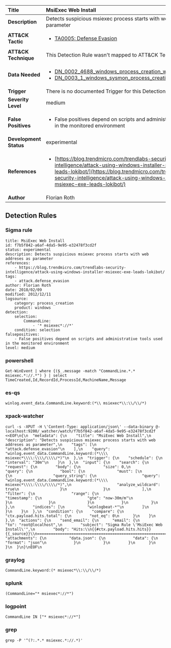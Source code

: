 | Title                    | MsiExec Web Install       |
|:-------------------------|:------------------|
| **Description**          | Detects suspicious msiexec process starts with web addreses as parameter |
| **ATT&amp;CK Tactic**    |  <ul><li>[TA0005: Defense Evasion](https://attack.mitre.org/tactics/TA0005)</li></ul>  |
| **ATT&amp;CK Technique** |  This Detection Rule wasn't mapped to ATT&amp;CK Technique yet  |
| **Data Needed**          | <ul><li>[DN_0002_4688_windows_process_creation_with_commandline](../Data_Needed/DN_0002_4688_windows_process_creation_with_commandline.md)</li><li>[DN_0003_1_windows_sysmon_process_creation](../Data_Needed/DN_0003_1_windows_sysmon_process_creation.md)</li></ul>  |
| **Trigger**              |  There is no documented Trigger for this Detection Rule yet  |
| **Severity Level**       | medium |
| **False Positives**      | <ul><li>False positives depend on scripts and administrative tools used in the monitored environment</li></ul>  |
| **Development Status**   | experimental |
| **References**           | <ul><li>[https://blog.trendmicro.com/trendlabs-security-intelligence/attack-using-windows-installer-msiexec-exe-leads-lokibot/](https://blog.trendmicro.com/trendlabs-security-intelligence/attack-using-windows-installer-msiexec-exe-leads-lokibot/)</li></ul>  |
| **Author**               | Florian Roth |


## Detection Rules

### Sigma rule

```
title: MsiExec Web Install
id: f7b5f842-a6af-4da5-9e95-e32478f3cd2f
status: experimental
description: Detects suspicious msiexec process starts with web addreses as parameter
references:
    - https://blog.trendmicro.com/trendlabs-security-intelligence/attack-using-windows-installer-msiexec-exe-leads-lokibot/
tags:
    - attack.defense_evasion
author: Florian Roth
date: 2018/02/09
modified: 2012/12/11
logsource:
    category: process_creation
    product: windows
detection:
    selection:
        CommandLine:
            - '* msiexec*://*'
    condition: selection
falsepositives:
    - False positives depend on scripts and administrative tools used in the monitored environment
level: medium

```





### powershell
    
```
Get-WinEvent | where {($_.message -match "CommandLine.*.* msiexec.*://.*") } | select TimeCreated,Id,RecordId,ProcessId,MachineName,Message
```


### es-qs
    
```
winlog.event_data.CommandLine.keyword:(*\\ msiexec*\\:\\/\\/*)
```


### xpack-watcher
    
```
curl -s -XPUT -H \'Content-Type: application/json\' --data-binary @- localhost:9200/_watcher/watch/f7b5f842-a6af-4da5-9e95-e32478f3cd2f <<EOF\n{\n  "metadata": {\n    "title": "MsiExec Web Install",\n    "description": "Detects suspicious msiexec process starts with web addreses as parameter",\n    "tags": [\n      "attack.defense_evasion"\n    ],\n    "query": "winlog.event_data.CommandLine.keyword:(*\\\\ msiexec*\\\\:\\\\/\\\\/*)"\n  },\n  "trigger": {\n    "schedule": {\n      "interval": "30m"\n    }\n  },\n  "input": {\n    "search": {\n      "request": {\n        "body": {\n          "size": 0,\n          "query": {\n            "bool": {\n              "must": [\n                {\n                  "query_string": {\n                    "query": "winlog.event_data.CommandLine.keyword:(*\\\\ msiexec*\\\\:\\\\/\\\\/*)",\n                    "analyze_wildcard": true\n                  }\n                }\n              ],\n              "filter": {\n                "range": {\n                  "timestamp": {\n                    "gte": "now-30m/m"\n                  }\n                }\n              }\n            }\n          }\n        },\n        "indices": [\n          "winlogbeat-*"\n        ]\n      }\n    }\n  },\n  "condition": {\n    "compare": {\n      "ctx.payload.hits.total": {\n        "not_eq": 0\n      }\n    }\n  },\n  "actions": {\n    "send_email": {\n      "email": {\n        "to": "root@localhost",\n        "subject": "Sigma Rule \'MsiExec Web Install\'",\n        "body": "Hits:\\n{{#ctx.payload.hits.hits}}{{_source}}\\n================================================================================\\n{{/ctx.payload.hits.hits}}",\n        "attachments": {\n          "data.json": {\n            "data": {\n              "format": "json"\n            }\n          }\n        }\n      }\n    }\n  }\n}\nEOF\n
```


### graylog
    
```
CommandLine.keyword:(* msiexec*\\:\\/\\/*)
```


### splunk
    
```
(CommandLine="* msiexec*://*")
```


### logpoint
    
```
CommandLine IN ["* msiexec*://*"]
```


### grep
    
```
grep -P '^(?:.*.* msiexec.*://.*)'
```



